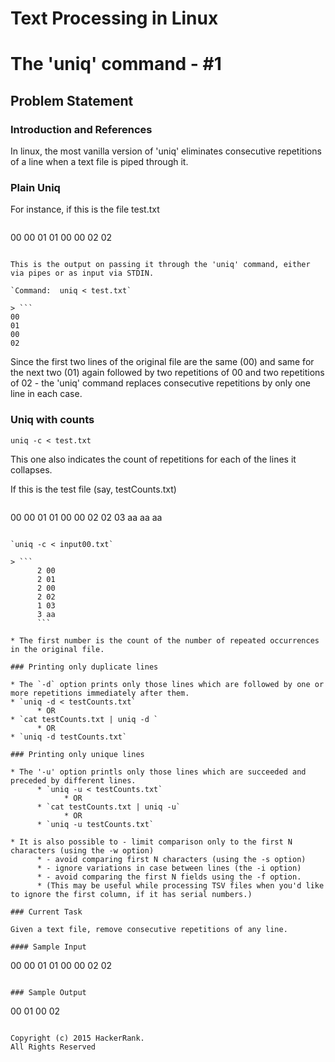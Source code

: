 # Text Processing in Linux 

# The 'uniq' command - #1

## Problem Statement

### Introduction and References 
In linux, the most vanilla version of 'uniq' eliminates consecutive repetitions of a line when a text file is piped through it.

### Plain Uniq

For instance, if this is the file test.txt

> ```
00
00
01
01
00
00
02
02
```

This is the output on passing it through the 'uniq' command, either via pipes or as input via STDIN.

`Command:  uniq < test.txt`

> ```
00
01
00
02  
```

Since the first two lines of the original file are the same (00) and same for the next two (01) again followed by two repetitions of 00 and two repetitions of 02 - the 'uniq' command replaces consecutive repetitions by only one line in each case.

### Uniq with counts

`uniq -c < test.txt`

This one also indicates the count of repetitions for each of the lines it collapses.

If this is the test file (say, testCounts.txt)

> ```
00
00
01
01
00
00
02
02
03
aa
aa
aa
```

`uniq -c < input00.txt`

> ```
      2 00
      2 01
      2 00
      2 02
      1 03
      3 aa
      ```

* The first number is the count of the number of repeated occurrences in the original file.

### Printing only duplicate lines

* The `-d` option prints only those lines which are followed by one or more repetitions immediately after them.
* `uniq -d < testCounts.txt`  
      * OR
* `cat testCounts.txt | uniq -d ` 
      * OR
* `uniq -d testCounts.txt`  

### Printing only unique lines

* The '-u' option printls only those lines which are succeeded and preceded by different lines.
      * `uniq -u < testCounts.txt`  
            * OR
      * `cat testCounts.txt | uniq -u`  
            * OR
      * `uniq -u testCounts.txt`

* It is also possible to - limit comparison only to the first N characters (using the -w option) 
      * - avoid comparing first N characters (using the -s option) 
      * - ignore variations in case between lines (the -i option) 
      * - avoid comparing the first N fields using the -f option. 
      * (This may be useful while processing TSV files when you'd like to ignore the first column, if it has serial numbers.)

### Current Task

Given a text file, remove consecutive repetitions of any line.

#### Sample Input

```
00
00
01
01
00
00
02
02
```

### Sample Output

```
00
01
00
02  
```

Copyright (c) 2015 HackerRank.
All Rights Reserved
